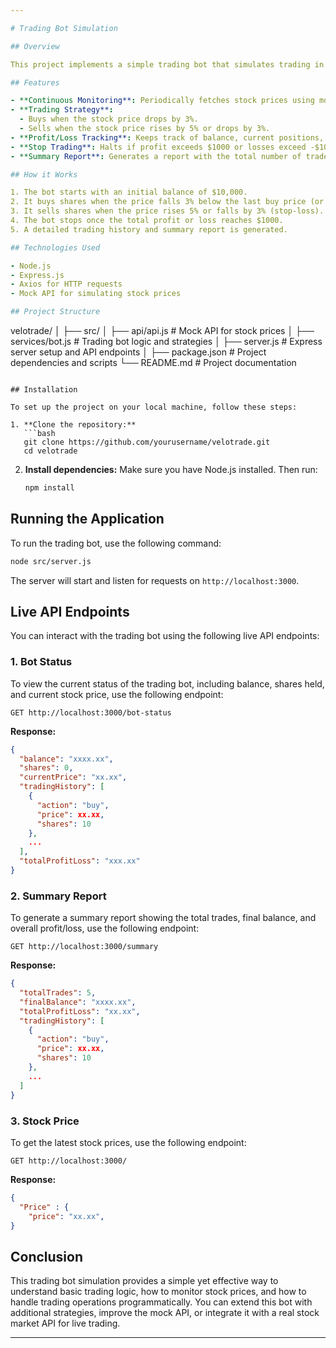 ```yaml
---

# Trading Bot Simulation

## Overview

This project implements a simple trading bot that simulates trading in a hypothetical stock market. The bot monitors stock prices, executes trades based on prelkdefined strategies, and tracks its performance metrics, including profit/loss. It serves as a practical example of how to handle stock trading logic programmatically.

## Features

- **Continuous Monitoring**: Periodically fetches stock prices using mock data.
- **Trading Strategy**:
  - Buys when the stock price drops by 3%.
  - Sells when the stock price rises by 5% or drops by 3%.
- **Profit/Loss Tracking**: Keeps track of balance, current positions, and overall profit/loss.
- **Stop Trading**: Halts if profit exceeds $1000 or losses exceed -$1000.
- **Summary Report**: Generates a report with the total number of trades, final balance, and overall profit/loss.

## How it Works

1. The bot starts with an initial balance of $10,000.
2. It buys shares when the price falls 3% below the last buy price (or at the first opportunity).
3. It sells shares when the price rises 5% or falls by 3% (stop-loss).
4. The bot stops once the total profit or loss reaches $1000.
5. A detailed trading history and summary report is generated.

## Technologies Used

- Node.js
- Express.js
- Axios for HTTP requests
- Mock API for simulating stock prices

## Project Structure

```
velotrade/
│
├── src/
│   ├── api/api.js           # Mock API for stock prices
│   ├── services/bot.js           # Trading bot logic and strategies
│   ├── server.js        # Express server setup and API endpoints
│
├── package.json         # Project dependencies and scripts
└── README.md            # Project documentation
```

## Installation

To set up the project on your local machine, follow these steps:

1. **Clone the repository:**
   ```bash
   git clone https://github.com/yourusername/velotrade.git
   cd velotrade
   ```

2. **Install dependencies:**
   Make sure you have Node.js installed. Then run:
   ```bash
   npm install
   ```

## Running the Application

To run the trading bot, use the following command:

```bash
node src/server.js
```

The server will start and listen for requests on `http://localhost:3000`.

## Live API Endpoints

You can interact with the trading bot using the following live API endpoints:

### 1. Bot Status

To view the current status of the trading bot, including balance, shares held, and current stock price, use the following endpoint:

```http
GET http://localhost:3000/bot-status
```

**Response:**
```json
{
  "balance": "xxxx.xx",
  "shares": 0,
  "currentPrice": "xx.xx",
  "tradingHistory": [
    {
      "action": "buy",
      "price": xx.xx,
      "shares": 10
    },
    ...
  ],
  "totalProfitLoss": "xxx.xx"
}
```

### 2. Summary Report

To generate a summary report showing the total trades, final balance, and overall profit/loss, use the following endpoint:

```http
GET http://localhost:3000/summary
```

**Response:**
```json
{
  "totalTrades": 5,
  "finalBalance": "xxxx.xx",
  "totalProfitLoss": "xx.xx",
  "tradingHistory": [
    {
      "action": "buy",
      "price": xx.xx,
      "shares": 10
    },
    ...
  ]
}
```

### 3. Stock Price

To get the latest stock prices, use the following endpoint:

```http
GET http://localhost:3000/
```

**Response:**
```json
{
  "Price" : {
    "price": "xx.xx",
}
```

## Conclusion

This trading bot simulation provides a simple yet effective way to understand basic trading logic, how to monitor stock prices, and how to handle trading operations programmatically. You can extend this bot with additional strategies, improve the mock API, or integrate it with a real stock market API for live trading.

---
```

